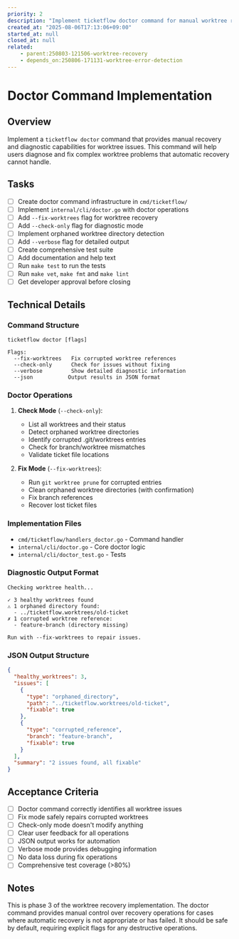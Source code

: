 ```yaml
---
priority: 2
description: "Implement ticketflow doctor command for manual worktree recovery and diagnostics"
created_at: "2025-08-06T17:13:06+09:00"
started_at: null
closed_at: null
related:
    - parent:250803-121506-worktree-recovery
    - depends_on:250806-171131-worktree-error-detection
---
```


# Doctor Command Implementation

## Overview
Implement a `ticketflow doctor` command that provides manual recovery and diagnostic capabilities for worktree issues. This command will help users diagnose and fix complex worktree problems that automatic recovery cannot handle.

## Tasks
- [ ] Create doctor command infrastructure in `cmd/ticketflow/`
- [ ] Implement `internal/cli/doctor.go` with doctor operations
- [ ] Add `--fix-worktrees` flag for worktree recovery
- [ ] Add `--check-only` flag for diagnostic mode
- [ ] Implement orphaned worktree directory detection
- [ ] Add `--verbose` flag for detailed output
- [ ] Create comprehensive test suite
- [ ] Add documentation and help text
- [ ] Run `make test` to run the tests
- [ ] Run `make vet`, `make fmt` and `make lint`
- [ ] Get developer approval before closing

## Technical Details
### Command Structure
```
ticketflow doctor [flags]

Flags:
  --fix-worktrees   Fix corrupted worktree references
  --check-only      Check for issues without fixing
  --verbose         Show detailed diagnostic information
  --json           Output results in JSON format
```

### Doctor Operations
1. **Check Mode** (`--check-only`):
   - List all worktrees and their status
   - Detect orphaned worktree directories
   - Identify corrupted .git/worktrees entries
   - Check for branch/worktree mismatches
   - Validate ticket file locations

2. **Fix Mode** (`--fix-worktrees`):
   - Run `git worktree prune` for corrupted entries
   - Clean orphaned worktree directories (with confirmation)
   - Fix branch references
   - Recover lost ticket files

### Implementation Files
- `cmd/ticketflow/handlers_doctor.go` - Command handler
- `internal/cli/doctor.go` - Core doctor logic
- `internal/cli/doctor_test.go` - Tests

### Diagnostic Output Format
```
Checking worktree health...

✓ 3 healthy worktrees found
⚠ 1 orphaned directory found:
  - ../ticketflow.worktrees/old-ticket
✗ 1 corrupted worktree reference:
  - feature-branch (directory missing)

Run with --fix-worktrees to repair issues.
```

### JSON Output Structure
```json
{
  "healthy_worktrees": 3,
  "issues": [
    {
      "type": "orphaned_directory",
      "path": "../ticketflow.worktrees/old-ticket",
      "fixable": true
    },
    {
      "type": "corrupted_reference",
      "branch": "feature-branch",
      "fixable": true
    }
  ],
  "summary": "2 issues found, all fixable"
}
```

## Acceptance Criteria
- [ ] Doctor command correctly identifies all worktree issues
- [ ] Fix mode safely repairs corrupted worktrees
- [ ] Check-only mode doesn't modify anything
- [ ] Clear user feedback for all operations
- [ ] JSON output works for automation
- [ ] Verbose mode provides debugging information
- [ ] No data loss during fix operations
- [ ] Comprehensive test coverage (>80%)

## Notes
This is phase 3 of the worktree recovery implementation. The doctor command provides manual control over recovery operations for cases where automatic recovery is not appropriate or has failed. It should be safe by default, requiring explicit flags for any destructive operations.